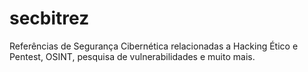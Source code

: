 # secbitrez

Referências de Segurança Cibernética relacionadas a Hacking Ético e Pentest, OSINT, pesquisa de vulnerabilidades e muito mais.
